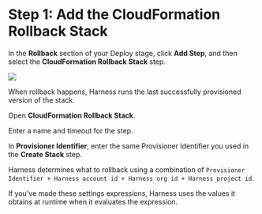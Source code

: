# Step 1: Add the CloudFormation Rollback Stack

In the **Rollback** section of your Deploy stage, click **Add Step**, and then select the **CloudFormation Rollback Stack** step.

![](./static/rollback-provisioned-infra-with-the-cloud-formation-rollback-step-03.png)

When rollback happens, Harness runs the last successfully provisioned version of the stack.

Open **CloudFormation Rollback Stack**.

Enter a name and timeout for the step.

In **Provisioner Identifier**, enter the same Provisioner Identifier you used in the **Create Stack** step.

Harness determines what to rollback using a combination of `Provisioner Identifier + Harness account id + Harness org id + Harness project id`.

If you've made these settings expressions, Harness uses the values it obtains at runtime when it evaluates the expression.

